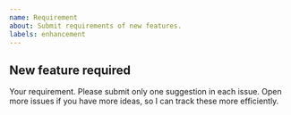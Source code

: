 ```yaml
---
name: Requirement
about: Submit requirements of new features. 
labels: enhancement
---
```


## New feature required

Your requirement. Please submit only one suggestion in each issue. Open more issues if you have more ideas, so I can track these more efficiently.

